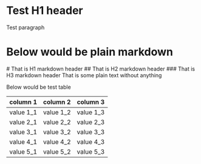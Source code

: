 <H1>Test H1 header</H1>
<p> Test paragraph </p>
<Div></Div>
<H1>Below would be plain markdown</H1>
# That is H1 markdown header  
## That is H2 markdown header  
### That is H3 markdown header  
That is some plain text without anything  

Below would be test table  

column 1 | column 2 | column 3
-- | -- | --
value 1_1 | value 1_2 | value 1_3
value 2_1 | value 2_2 | value 2_3
value 3_1 | value 3_2 | value 3_3
value 4_1 | value 4_2 | value 4_3
value 5_1 | value 5_2 | value 5_3
